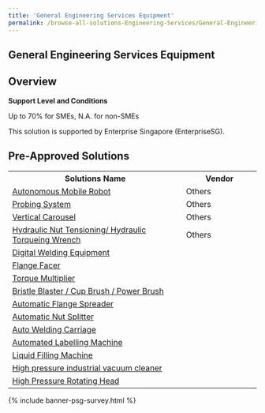 ```yaml
---
title: 'General Engineering Services Equipment'
permalink: /browse-all-solutions-Engineering-Services/General-Engineering-Services-Equipment
---
```


## General Engineering Services Equipment
## Overview

**Support Level and Conditions**

Up to 70% for SMEs, N.A. for non-SMEs

This solution is supported by Enterprise Singapore (EnterpriseSG).

## Pre-Approved Solutions

<table>
<tr>
<th style='width: auto;'><b>Solutions Name</b></th>
<th style='width: 30%;'><b>Vendor</b></th>
</tr>
<tr>
<td><a href='/productivity-solutions-grant/solutionrepo/solution28' target='_blank'>Autonomous Mobile Robot</a><br></td>
<td>Others</td>
</tr>
<tr>
<td><a href='/productivity-solutions-grant/solutionrepo/solution94' target='_blank'>Probing System</a><br></td>
<td>Others</td>
</tr>
<tr>
<td><a href='/productivity-solutions-grant/solutionrepo/solution161' target='_blank'>Vertical Carousel</a><br></td>
<td>Others</td>
</tr>
<tr>
<td><a href='/productivity-solutions-grant/solutionrepo/solution956' target='_blank'>Hydraulic Nut Tensioning/ Hydraulic Torqueing Wrench</a><br></td>
<td>Others</td>
</tr>
<tr>
<td><a href='/productivity-solutions-grant/solutionrepo/solution1288' target='_blank'>Digital Welding Equipment </a><br></td>
<td></td>
</tr>
<tr>
<td><a href='/productivity-solutions-grant/solutionrepo/solution1471' target='_blank'>Flange Facer</a><br></td>
<td></td>
</tr>
<tr>
<td><a href='/productivity-solutions-grant/solutionrepo/solution1472' target='_blank'>Torque Multiplier</a><br></td>
<td></td>
</tr>
<tr>
<td><a href='/productivity-solutions-grant/solutionrepo/solution1473' target='_blank'>Bristle Blaster / Cup Brush / Power Brush</a><br></td>
<td></td>
</tr>
<tr>
<td><a href='/productivity-solutions-grant/solutionrepo/solution1474' target='_blank'>Automatic Flange Spreader</a><br></td>
<td></td>
</tr>
<tr>
<td><a href='/productivity-solutions-grant/solutionrepo/solution1475' target='_blank'>Automatic Nut Splitter</a><br></td>
<td></td>
</tr>
<tr>
<td><a href='/productivity-solutions-grant/solutionrepo/solution1963' target='_blank'>Auto Welding Carriage</a><br></td>
<td></td>
</tr>
<tr>
<td><a href='/productivity-solutions-grant/solutionrepo/solution2074' target='_blank'>Automated Labelling Machine </a><br></td>
<td></td>
</tr>
<tr>
<td><a href='/productivity-solutions-grant/solutionrepo/solution2075' target='_blank'>Liquid Filling Machine</a><br></td>
<td></td>
</tr>
<tr>
<td><a href='/productivity-solutions-grant/solutionrepo/solution2076' target='_blank'>High pressure industrial vacuum cleaner</a><br></td>
<td></td>
</tr>
<tr>
<td><a href='/productivity-solutions-grant/solutionrepo/solution2077' target='_blank'>High Pressure Rotating Head</a><br></td>
<td></td>
</tr>
</table>

{% include banner-psg-survey.html %}

